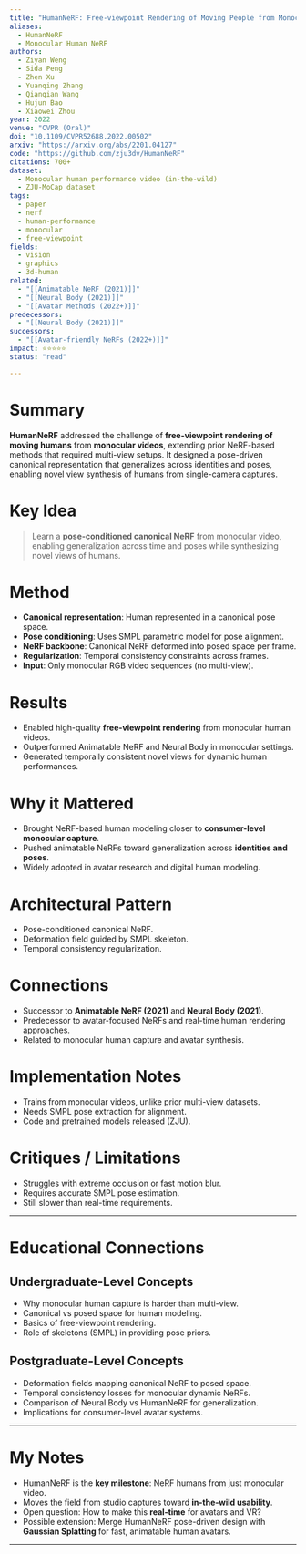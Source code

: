 ```yaml
---
title: "HumanNeRF: Free-viewpoint Rendering of Moving People from Monocular Video (2022)"
aliases:
  - HumanNeRF
  - Monocular Human NeRF
authors:
  - Ziyan Weng
  - Sida Peng
  - Zhen Xu
  - Yuanqing Zhang
  - Qianqian Wang
  - Hujun Bao
  - Xiaowei Zhou
year: 2022
venue: "CVPR (Oral)"
doi: "10.1109/CVPR52688.2022.00502"
arxiv: "https://arxiv.org/abs/2201.04127"
code: "https://github.com/zju3dv/HumanNeRF"
citations: 700+
dataset:
  - Monocular human performance video (in-the-wild)
  - ZJU-MoCap dataset
tags:
  - paper
  - nerf
  - human-performance
  - monocular
  - free-viewpoint
fields:
  - vision
  - graphics
  - 3d-human
related:
  - "[[Animatable NeRF (2021)]]"
  - "[[Neural Body (2021)]]"
  - "[[Avatar Methods (2022+)]]"
predecessors:
  - "[[Neural Body (2021)]]"
successors:
  - "[[Avatar-friendly NeRFs (2022+)]]"
impact: ⭐⭐⭐⭐⭐
status: "read"

---
```


# Summary
**HumanNeRF** addressed the challenge of **free-viewpoint rendering of moving humans** from **monocular videos**, extending prior NeRF-based methods that required multi-view setups. It designed a pose-driven canonical representation that generalizes across identities and poses, enabling novel view synthesis of humans from single-camera captures.

# Key Idea
> Learn a **pose-conditioned canonical NeRF** from monocular video, enabling generalization across time and poses while synthesizing novel views of humans.

# Method
- **Canonical representation**: Human represented in a canonical pose space.  
- **Pose conditioning**: Uses SMPL parametric model for pose alignment.  
- **NeRF backbone**: Canonical NeRF deformed into posed space per frame.  
- **Regularization**: Temporal consistency constraints across frames.  
- **Input**: Only monocular RGB video sequences (no multi-view).  

# Results
- Enabled high-quality **free-viewpoint rendering** from monocular human videos.  
- Outperformed Animatable NeRF and Neural Body in monocular settings.  
- Generated temporally consistent novel views for dynamic human performances.  

# Why it Mattered
- Brought NeRF-based human modeling closer to **consumer-level monocular capture**.  
- Pushed animatable NeRFs toward generalization across **identities and poses**.  
- Widely adopted in avatar research and digital human modeling.  

# Architectural Pattern
- Pose-conditioned canonical NeRF.  
- Deformation field guided by SMPL skeleton.  
- Temporal consistency regularization.  

# Connections
- Successor to **Animatable NeRF (2021)** and **Neural Body (2021)**.  
- Predecessor to avatar-focused NeRFs and real-time human rendering approaches.  
- Related to monocular human capture and avatar synthesis.  

# Implementation Notes
- Trains from monocular videos, unlike prior multi-view datasets.  
- Needs SMPL pose extraction for alignment.  
- Code and pretrained models released (ZJU).  

# Critiques / Limitations
- Struggles with extreme occlusion or fast motion blur.  
- Requires accurate SMPL pose estimation.  
- Still slower than real-time requirements.  

---

# Educational Connections

## Undergraduate-Level Concepts
- Why monocular human capture is harder than multi-view.  
- Canonical vs posed space for human modeling.  
- Basics of free-viewpoint rendering.  
- Role of skeletons (SMPL) in providing pose priors.  

## Postgraduate-Level Concepts
- Deformation fields mapping canonical NeRF to posed space.  
- Temporal consistency losses for monocular dynamic NeRFs.  
- Comparison of Neural Body vs HumanNeRF for generalization.  
- Implications for consumer-level avatar systems.  

---

# My Notes
- HumanNeRF is the **key milestone**: NeRF humans from just monocular video.  
- Moves the field from studio captures toward **in-the-wild usability**.  
- Open question: How to make this **real-time** for avatars and VR?  
- Possible extension: Merge HumanNeRF pose-driven design with **Gaussian Splatting** for fast, animatable human avatars.  

---
